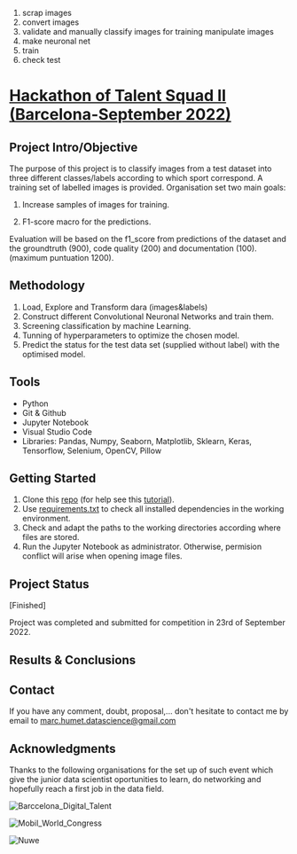 1. scrap images
2. convert images
3. validate and manually classify images for training
manipulate images
4. make neuronal net
5. train
6. check test


# [Hackathon of Talent Squad II (Barcelona-September 2022)](https://nuwe.io/dev/challenges/talent-squad-data-science-ii)

## Project Intro/Objective

The purpose of this project is to classify images from a test dataset into three different classes/labels according to which sport correspond. A training set of labelled images is provided. Organisation set two main goals:

1. Increase samples of images for training.

2. F1-score macro for the predictions.

Evaluation will be based on the f1_score from predictions of the dataset and the groundtruth (900), code quality (200) and documentation (100). (maximum puntuation 1200).



## Methodology

1. Load,  Explore and Transform dara (images&labels)
2. Construct different Convolutional Neuronal Networks and train them.
3. Screening classification by machine Learning.
4. Tunning of hyperparameters to optimize the chosen model.
5. Predict the status for the test data set (supplied without label) with the optimised model.

## Tools

* Python
* Git & Github
* Jupyter Notebook
* Visual Studio Code
* Libraries: Pandas, Numpy, Seaborn, Matplotlib, Sklearn, Keras, Tensorflow, Selenium, OpenCV, Pillow

## Getting Started

1. Clone this [repo](https://github.com/MarkusHumetus/Image_sports_classification) (for help see this [tutorial](https://help.github.com/articles/cloning-a-repository/)).
2. Use [requirements.txt](https://github.com/MarkusHumetus/Image_sports_classification/blob/main/requirements.txt) to check all installed dependencies in the working environment. 
3. Check and adapt the paths to the working directories according where files are stored.
4. Run the Jupyter Notebook as administrator. Otherwise, permision conflict will arise when opening image files.

## Project Status

[Finished]

Project was completed and submitted for competition in 23rd of September 2022.

## Results & Conclusions




## Contact

If you have any comment, doubt, proposal,... don't hesitate to contact me by email to marc.humet.datascience@gmail.com

## Acknowledgments

Thanks to the following organisations for the set up of such event which give the junior data scientist oportunities to learn, do networking and hopefully reach a first job in the data field.

![Barccelona_Digital_Talent](https://barcelonadigitaltalent.com/app/uploads/sites/3/2020/02/BDT-1.1-POSITIU_2-01.jpg)

![Mobil_World_Congress](https://challenges-asset-files.s3.us-east-2.amazonaws.com/companies/MWC_card.png)

![Nuwe](https://elreferente.es/wp-content/uploads/2021/12/LOGO_LETTERS_MONO-3.png)